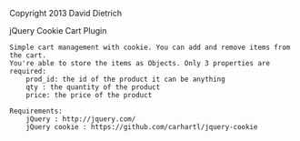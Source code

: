 Copyright 2013 David Dietrich


jQuery Cookie Cart Plugin

	Simple cart management with cookie. You can add and remove items from the cart.
	You're able to store the items as Objects. Only 3 properties are required:
		prod_id: the id of the product it can be anything
	 	qty : the quantity of the product
	 	price: the price of the product
	
	Requirements:
		jQuery : http://jquery.com/
		jQuery cookie : https://github.com/carhartl/jquery-cookie
		
		
	